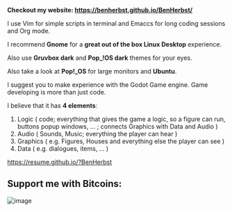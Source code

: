 **Checkout my website: https://benherbst.github.io/BenHerbst/**

I use Vim for simple scripts in terminal and Emaccs for long coding sessions and Org mode.

I recommend **Gnome** for a **great out of the box Linux Desktop** experience.

Also use **Gruvbox dark** and **Pop_!OS dark** themes for your eyes.

Also take a look at **Pop!_OS** for large monitors and **Ubuntu**.

I suggest you to make experience with the Godot Game engine. Game developing is more than just code.

I believe that it has **4 elements**:

1. Logic ( code; everything that gives the game a logic, so a figure can run, buttons popup windows, ... ; connects Graphics with Data and Audio )
2. Audio ( Sounds, Music; everything the player can hear )
3. Graphics ( e.g. Figures, Houses and everything else the player can see )
4. Data ( e.g. dialogues, items, ... )

https://resume.github.io/?BenHerbst

## Support me with Bitcoins:
![image](https://user-images.githubusercontent.com/83538916/168448619-0bc622cd-47f2-4a28-84e1-e5cadde70669.png)

